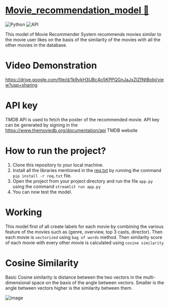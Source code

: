 # [Movie_recommendation_model 🔗](https://surfithere.streamlit.app/)

![Python](https://img.shields.io/badge/Python-3.8-blueviolet)
![API](https://img.shields.io/badge/API-TMDB-fcba03)



This model of Movie Recommender System recommends movies similar to the movie user likes on the basis of the similarity of the movies with all the other movies in the database.
# Video Demonstration
https://drive.google.com/file/d/1k9vkH3UBc4o5KPPQGnJaJxZIZfNtBobj/view?usp=sharing

# API key
TMDB API is used to fetch the poster of the recommended movie.
API key can be generated by signing in the  https://www.themoviedb.org/documentation/api TMDB website 

# How to run the project?
1. Clone this repository to your local machine.
2. Install all the libraries mentioned in the [req.txt]()  by running the command `pip install -r req.txt` file.
3. Open the project from your project directory and run the file `app.py` using the command `streamlit run app.py`
4. You can now test the model.

# Working
This model first of all create labels for each movie by combining the various feature of the movies such as (genre, overview, top 3 casts, director).
Then each movie is `vectorized` using `bag of words` method.
Then similarity score of each movie with every other movie is calculated using `cosine similarity`

# Cosine Similarity
Basic Cosine similarity is distance between the two vectors in the multi-dimensional space on the basis of the angle between vectors. Smaller is the angle between vectors higher is the similarity between them.

![image](https://github.com/vaibhavgup3003/movie_recommender_system/assets/103132948/8dfddcf2-7d7f-4c8a-b07e-bb161b5c92da)

